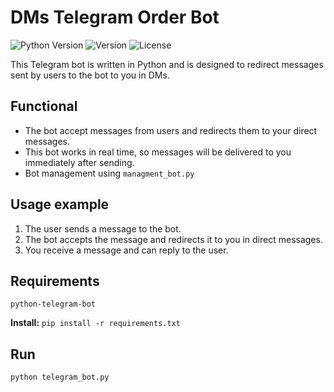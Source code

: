 # DMs Telegram Order Bot
<p align="left">
   <img src="https://img.shields.io/badge/Python-3.11-blue" alt="Python Version">
   <img src="https://img.shields.io/badge/Version-v0.0.2-blue" alt="Version">
   <img src="https://img.shields.io/badge/License-MIT-blue" alt="License">
</p>
This Telegram bot is written in Python and is designed to redirect messages sent by users to the bot to you in DMs.

## Functional
- The bot accept messages from users and redirects them to your direct messages.
- This bot works in real time, so messages will be delivered to you immediately after sending.
- Bot management using ```managment_bot.py```

## Usage example
1. The user sends a message to the bot.
2. The bot accepts the message and redirects it to you in direct messages.
3. You receive a message and can reply to the user.

## Requirements

```
python-telegram-bot
```
**Install:** ``` pip install -r requirements.txt ```

## Run
```
python telegram_bot.py
```

